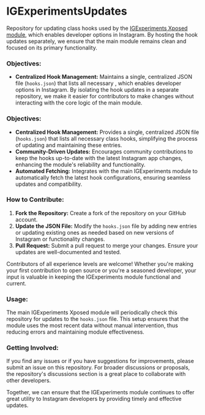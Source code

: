 # IGExperimentsUpdates
Repository for updating class hooks used by the [IGExperiments Xposed module](https://github.com/xHookman/IGexperiments), which enables developer options in Instagram. By hosting the hook updates separately, we ensure that the main module remains clean and focused on its primary functionality.

### Objectives:
- **Centralized Hook Management:** Maintains a single, centralized JSON file (`hooks.json`) that lists all necessary , which enables developer options in Instagram. By isolating the hook updates in a separate repository, we make it easier for contributors to make changes without interacting with the core logic of the main module.

### Objectives:
- **Centralized Hook Management:** Provides a single, centralized JSON file (`hooks.json`) that lists all necessary class hooks, simplifying the process of updating and maintaining these entries.
- **Community-Driven Updates:** Encourages community contributions to keep the hooks up-to-date with the latest Instagram app changes, enhancing the module's reliability and functionality.
- **Automated Fetching:** Integrates with the main IGExperiments module to automatically fetch the latest hook configurations, ensuring seamless updates and compatibility.

### How to Contribute:
1. **Fork the Repository:** Create a fork of the repository on your GitHub account.
2. **Update the JSON File:** Modify the `hooks.json` file by adding new entries or updating existing ones as needed based on new versions of Instagram or functionality changes.
3. **Pull Request:** Submit a pull request to merge your changes. Ensure your updates are well-documented and tested.

Contributors of all experience levels are welcome! Whether you're making your first contribution to open source or you're a seasoned developer, your input is valuable in keeping the IGExperiments module functional and current.

### Usage:
The main IGExperiments Xposed module will periodically check this repository for updates to the `hooks.json` file. This setup ensures that the module uses the most recent data without manual intervention, thus reducing errors and maintaining module effectiveness.

### Getting Involved:
If you find any issues or if you have suggestions for improvements, please submit an issue on this repository. For broader discussions or proposals, the repository's discussions section is a great place to collaborate with other developers.

Together, we can ensure that the IGExperiments module continues to offer great utility to Instagram developers by providing timely and effective updates.

